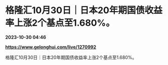 # 格隆汇10月30日｜日本20年期国债收益率上涨2个基点至1.680%。

**2023-10-30 04:46**

**https://www.gelonghui.com/live/1270992**

格隆汇10月30日｜日本20年期国债收益率上涨2个基点至1.680%。